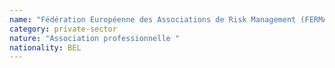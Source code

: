 ```yaml
---
name: "Fédération Européenne des Associations de Risk Management (FERMA)"
category: private-sector
nature: "Association professionnelle "
nationality: BEL
---
```

    